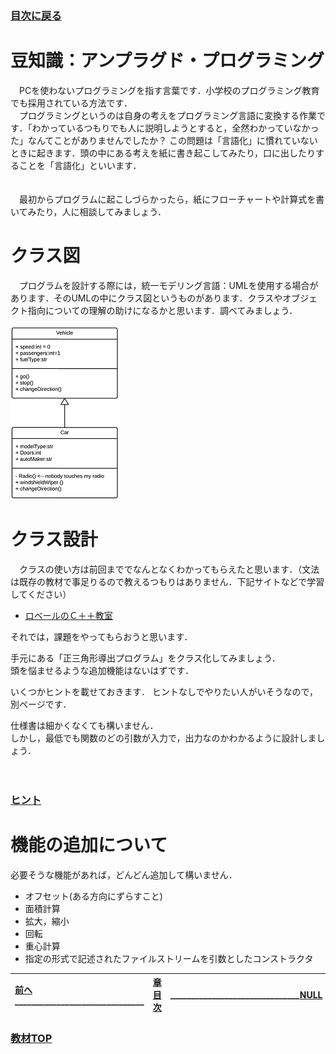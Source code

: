 ### [目次に戻る](../../README.md)
# 豆知識：アンプラグド・プログラミング
　PCを使わないプログラミングを指す言葉です．小学校のプログラミング教育でも採用されている方法です．  
　プログラミングというのは自身の考えをプログラミング言語に変換する作業です．「わかっているつもりでも人に説明しようとすると，全然わかっていなかった」なんてことがありませんでしたか？  この問題は「言語化」に慣れていないときに起きます．頭の中にある考えを紙に書き起こしてみたり，口に出したりすることを「言語化」といいます．  
　
  
　最初からプログラムに起こしづらかったら，紙にフローチャートや計算式を書いてみたり，人に相談してみましょう．

# クラス図
　プログラムを設計する際には，統一モデリング言語：UMLを使用する場合があります．そのUMLの中にクラス図というものがあります．クラスやオブジェクト指向についての理解の助けになるかと思います．調べてみましょう．


![クラス図](class_sample.PNG)


# クラス設計
　クラスの使い方は前回まででなんとなくわかってもらえたと思います．（文法は既存の教材で事足りるので教えるつもりはありません．下記サイトなどで学習してください）   

- [ロベールのＣ＋＋教室](http://www7b.biglobe.ne.jp/~robe/cpphtml/mainmenu.html)  

それでは，課題をやってもらおうと思います．
 
手元にある「正三角形導出プログラム」をクラス化してみましょう．  
頭を悩ませるような追加機能はないはずです．  

いくつかヒントを載せておきます．
ヒントなしでやりたい人がいそうなので，別ページです．  

仕様書は細かくなくても構いません．  
しかし，最低でも関数のどの引数が入力で，出力なのかわかるように設計しましょう．　　

　

### [ヒント](hint1.md)

# 機能の追加について
必要そうな機能があれば，どんどん追加して構いません．

- オフセット(ある方向にずらすこと)
- 面積計算
- 拡大，縮小
- 回転
- 重心計算
- 指定の形式で記述されたファイルストリームを引数としたコンストラクタ


| [前へ](6-2.md)_______________________________ |[章目次](6.md)| _______________________________[NULL]() |
|:---|:---:|---:|

### [教材TOP](../../README.md)
　